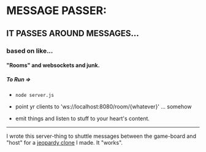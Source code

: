 # MESSAGE PASSER:

## IT PASSES AROUND MESSAGES...

### based on like...

#### "Rooms" and websockets and junk.

##### To Run =>

- `node server.js`

- point yr clients to 'ws://localhost:8080/room/{whatever}' ... somehow

- emit things and listen to stuff to your heart's content.

----------------------------------------------------------------

I wrote this server-thing to shuttle messages between the game-board and "host" for a [jeopardy clone](https://github.com/coleww/jparty) I made. It "works".